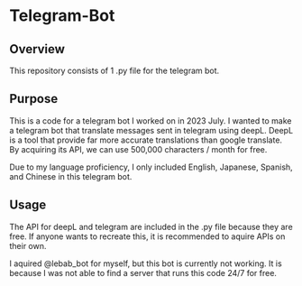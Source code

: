 # Telegram-Bot

## Overview 

This repository consists of 1 .py file for the telegram bot. 

## Purpose

This is a code for a telegram bot I worked on in 2023 July. I wanted to make a telegram bot that translate messages sent in telegram using deepL. DeepL is a tool that provide far more accurate translations than google translate. By acquiring its API, we can use 500,000 characters / month for free. 

Due to my language proficiency, I only included English, Japanese, Spanish, and Chinese in this telegram bot. 

## Usage 

The API for deepL and telegram are included in the .py file because they are free. If anyone wants to recreate this, it is recommended to aquire APIs on their own. 

I aquired @lebab_bot for myself, but this bot is currently not working. It is because I was not able to find a server that runs this code 24/7 for free. 
